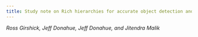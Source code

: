 ```yaml
---
title: Study note on Rich hierarchies for accurate object detection and semantic segmentaton
---
```


*Ross Girshick, Jeff Donahue, Jeff Donahue, and Jitendra Malik*

